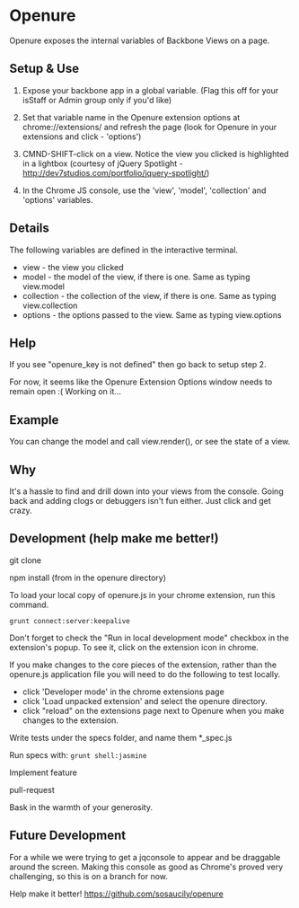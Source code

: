 Openure
================================
Openure exposes the internal variables of Backbone Views on a page.


Setup & Use
-------------------------

1. Expose your backbone app in a global variable. (Flag this off for your isStaff or Admin group only if you'd like)

2. Set that variable name in the Openure extension options at chrome://extensions/ and refresh the page (look for Openure in your extensions and click - 'options')

3. CMND-SHIFT-click on a view.  Notice the view you clicked is highlighted in a lightbox (courtesy of jQuery Spotlight - http://dev7studios.com/portfolio/jquery-spotlight/)

4. In the Chrome JS console, use the 'view', 'model', 'collection' and 'options' variables.


Details
-------------------------
The following variables are defined in the interactive terminal.

* view - the view you clicked
* model - the model of the view, if there is one. Same as typing view.model
* collection - the collection of the view, if there is one.  Same as typing view.collection
* options - the options passed to the view.  Same as typing view.options

Help
-------------------------
If you see "openure_key is not defined" then go back to setup step 2.

For now, it seems like the Openure Extension Options window needs to remain open :(  Working on it...

Example
-------------------------
You can change the model and call view.render(), or see the state of a view.


Why
-------------------------
It's a hassle to find and drill down into your views from the console.  Going back and adding clogs or debuggers isn't fun either.  Just click and get crazy.

Development (help make me better!)
-------------------------
git clone

npm install (from in the openure directory)

To load your local copy of openure.js in your chrome extension, run this command.

```grunt connect:server:keepalive```

Don't forget to check the "Run in local development mode" checkbox in the extension's popup.
To see it, click on the extension icon in chrome.

If you make changes to the core pieces of the extension, rather than the openure.js application file
you will need to do the following to test locally.

* click 'Developer mode' in the chrome extensions page
* click 'Load unpacked extension' and select the openure directory.
* click "reload" on the extensions page next to Openure when you make changes to the extension.

Write tests under the specs folder, and name them *_spec.js

Run specs with:
```grunt shell:jasmine```

Implement feature

pull-request

Bask in the warmth of your generosity. 

Future Development
-------------------------
For a while we were trying to get a jqconsole to appear and be draggable around the screen.  Making this console as good as Chrome's proved very challenging, so this is on a branch for now.

Help make it better!  https://github.com/sosaucily/openure
